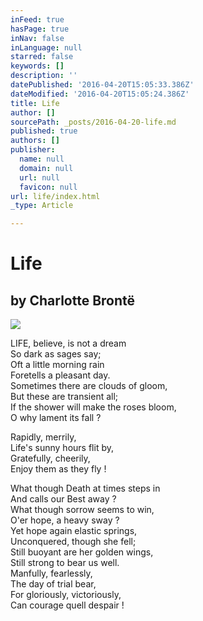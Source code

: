 ```yaml
---
inFeed: true
hasPage: true
inNav: false
inLanguage: null
starred: false
keywords: []
description: ''
datePublished: '2016-04-20T15:05:33.386Z'
dateModified: '2016-04-20T15:05:24.386Z'
title: Life
author: []
sourcePath: _posts/2016-04-20-life.md
published: true
authors: []
publisher:
  name: null
  domain: null
  url: null
  favicon: null
url: life/index.html
_type: Article

---
```

# Life

## by Charlotte Brontë
![](https://the-grid-user-content.s3-us-west-2.amazonaws.com/da8b6e28-8c3a-4dd2-ad24-f869ce4f5f21.jpg)

LIFE, believe, is not a dream  
So dark as sages say;  
Oft a little morning rain  
Foretells a pleasant day.  
Sometimes there are clouds of gloom,  
But these are transient all;  
If the shower will make the roses bloom,  
O why lament its fall ?

Rapidly, merrily,  
Life's sunny hours flit by,  
Gratefully, cheerily,  
Enjoy them as they fly !

What though Death at times steps in  
And calls our Best away ?  
What though sorrow seems to win,  
O'er hope, a heavy sway ?  
Yet hope again elastic springs,  
Unconquered, though she fell;  
Still buoyant are her golden wings,  
Still strong to bear us well.  
Manfully, fearlessly,  
The day of trial bear,  
For gloriously, victoriously,  
Can courage quell despair !